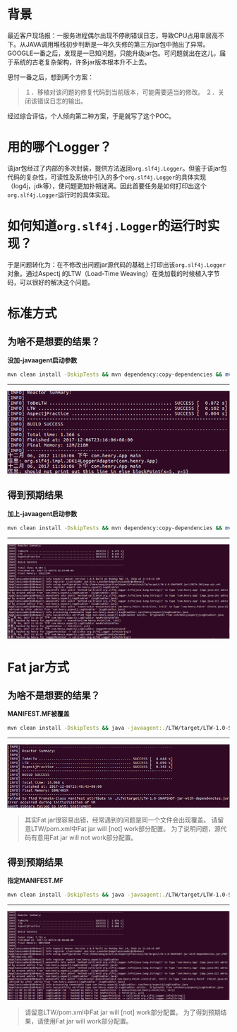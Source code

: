 # 背景

最近客户现场报：一服务进程偶尔出现不停刷错误日志，导致CPU占用率居高不下。从JAVA调用堆栈初步判断是一年久失修的第三方jar包中抛出了异常。GOOGLE一番之后，发现是一已知问题，只能升级jar包。可问题就出在这儿，届于系统的古老复杂架构，许多jar版本根本升不上去。

思忖一番之后，想到两个方案：
>１．移植对该问题的修复代码到当前版本，可能需要适当的修改。
>２．关闭该错误日志的输出。

经过综合评估，个人倾向第二种方案，于是就写了这个POC。

# 用的哪个Logger？
该jar包经过了内部的多次封装，提供方法返回`org.slf4j.Logger`。但鉴于该jar包代码的复杂性，可读性及系统中引入的多个`org.slf4j.Logger`的具体实现（log4j，jdk等），使问题更加扑朔迷离。因此首要任务是如何打印出这个`org.slf4j.Logger`运行时的具体实现。

# 如何知道`org.slf4j.Logger`的运行时实现？
于是问题转化为：在不修改出问题jar源代码的基础上打印出该`org.slf4j.Logger`对象。通过Aspectj 的LTW（Load-Time Weaving）在类加载的时候植入字节码，可以很好的解决这个问题。

# 标准方式

## 为啥不是想要的结果？
**没加-javaagent启动参数**
```bash
mvn clean install -DskipTests && mvn dependency:copy-dependencies && mv ./LTW/target/dependency/slf4j-log4j12-1.7.6.jar ./LTW/target/ && java -cp .:./LTW/target/LTW-1.0-SNAPSHOT.jar:./LTW/target/dependency/* com.henry.App
```
___
![](images/no-ltw.png)

## 得到预期结果
**加上-javaagent启动参数**
```bash
mvn clean install -DskipTests && mvn dependency:copy-dependencies && mv ./LTW/target/dependency/slf4j-log4j12-1.7.6.jar ./LTW/target/ && java -javaagent:./LTW/target/dependency/aspectjweaver-1.8.9.jar -cp .:./LTW/target/LTW-1.0-SNAPSHOT.jar:./LTW/target/dependency/* com.henry.App
```
___
![](images/ltw.png)


# Fat jar方式

## 为啥不是想要的结果？
**MANIFEST.MF被覆盖**
```bash
mvn clean install -DskipTests && java -javaagent:./LTW/target/LTW-1.0-SNAPSHOT-jar-with-dependencies.jar -jar ./LTW/target/LTW-1.0-SNAPSHOT-jar-with-dependencies.jar
```
___
![](images/fat-jar-with-error.png)

> 其实Fat jar很容易出错，经常遇到的问题是同一个文件会出现覆盖。
> 请留意LTW/pom.xml中Fat jar will [not] work部分配置。
> 为了说明问题，源代码有意用Fat jar will not work部分配置。

## 得到预期结果
**指定MANIFEST.MF**
```bash
mvn clean install -DskipTests && java -javaagent:./LTW/target/LTW-1.0-SNAPSHOT-jar-with-dependencies.jar -jar ./LTW/target/LTW-1.0-SNAPSHOT-jar-with-dependencies.jar
```
___
![](images/fat-jar-without-error.png)
> 请留意LTW/pom.xml中Fat jar will [not] work部分配置。
> 为了得到预期结果，请使用Fat jar will work部分配置。
